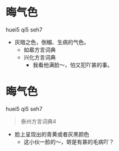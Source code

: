 # 晦气色
huei5 qi5 seh7
+ 灰暗之色，倒楣、生病的气色。
  * 如皋方言词典
  * 兴化方言词典
    - 我看他满脸～，怕又犯吖甚的事。

# 晦气色
huei5 qi5 seh7
> 泰州方言词典4
- 脸上呈现出的青黄或者灰黑颜色
  - 这小伙一脸的～，哿是有甚的毛病吖？
